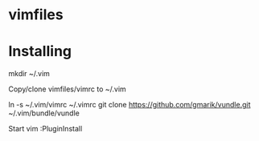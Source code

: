# vimfiles

# Installing

  mkdir ~/.vim

Copy/clone vimfiles/vimrc to ~/.vim

  ln -s ~/.vim/vimrc ~/.vimrc
  git clone https://github.com/gmarik/vundle.git ~/.vim/bundle/vundle
  
Start vim
  :PluginInstall
 
